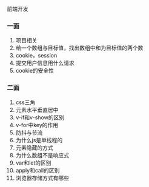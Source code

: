 前端开发

### 一面

1. 项目相关
2. 给一个数组与目标值，找出数组中和为目标值的两个数
3. cookie，session
4. 提交用户信息用什么请求
5. cookie的安全性

### 二面

1. css三角
2. 元素水平垂直居中
3. v-if和v-show的区别
4. v-for中key的作用
5. 防抖与节流
6. 为什么js是单线程的
7. 元素隐藏的方式
8. 为什么数组不是响应式
9. var和let的区别
10. apply和call的区别
11. 浏览器存储方式有哪些